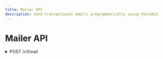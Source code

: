 ```yaml
---
title: Mailer API
description: Send transactional emails programmatically using Stormkit API. Simple, efficient and free email service.
---
```


# Mailer API

<details>

<summary>
  <span>POST </span><span>/v1/mail</span>
</summary>

Requirements:

- Make sure the [mailer is configured](/docs/features/mailer) for your environment.
- Make sure you have generated an Environment-level API Key.

Send an email.

```typescript
interface Request {
  to: string
  from: string
  subject: string
  body: string
}

interface Response {
  ok: boolean
}
```

```bash
# Example

curl -X POST \
     -H 'Authorization: <api_key>' \
     -H 'Content-Type: application/javascript' \
     'https://api.stormkit.io/v1/mail' \
     -d '{ "to": "joe@example.org", "from": "Jane Doe <jane@example.org>", "subject": "Hello Joe", "body": "Hi,<br/>How are you?" }'
```

</details>
